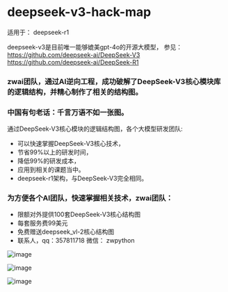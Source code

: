 # deepseek-v3-hack-map

适用于： deepseek-r1

deepseek-v3是目前唯一能够媲美gpt-4o的开源大模型，
参见： 
https://github.com/deepseek-ai/DeepSeek-V3
https://github.com/deepseek-ai/DeepSeek-R1

### zwai团队，通过AI逆向工程，成功破解了DeepSeek-V3核心模块库的逻辑结构，并精心制作了相关的结构图。
### 中国有句老话：千言万语不如一张图。
通过DeepSeek-V3核心模块的逻辑结构图，各个大模型研发团队:
* 可以快速掌握DeepSeek-V3核心技术，
* 节省99%以上的研发时间，
* 降低99%的研发成本，
* 应用到相关的课题当中。
* deepseek-r1架构，与DeepSeek-V3完全相同。


### 为方便各个AI团队，快速掌握相关技术，zwai团队：
* 限额对外提供100套DeepSeek-V3核心结构图
* 每套服务费99美元
* 免费赠送deepseek_vl-2核心结构图
* 联系人，qq：357811718 微信： zwpython

![image](https://github.com/user-attachments/assets/3050754b-9663-4206-aadf-ce497612f73c)

![image](https://github.com/user-attachments/assets/f964f524-5f63-47da-8ad0-a2cc45091d39)

![image](https://github.com/user-attachments/assets/fa5a3d1a-1d5b-40c0-b1b5-3a7887ccfe44)



